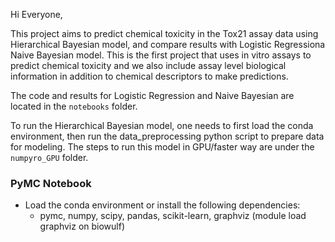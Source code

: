 Hi Everyone, 

This project aims to predict chemical toxicity in the Tox21 assay data using Hierarchical Bayesian model, and compare results with Logistic Regressiona Naive Bayesian model. This is the first project that uses in vitro assays to predict chemical toxicity and we also include assay level biological information in addition to chemical descriptors to make predictions.

The code and results for Logistic Regression and Naive Bayesian are located in the `notebooks` folder.

To run the Hierarchical Bayesian model, one needs to first load the conda environment, then run the data_preprocessing python script to prepare data for modeling. The steps to run this model in GPU/faster way are under the `numpyro_GPU` folder.


### PyMC Notebook

 * Load the conda environment or install the following dependencies:
     * pymc, numpy, scipy, pandas, scikit-learn, graphviz (module load graphviz on biowulf)
    
